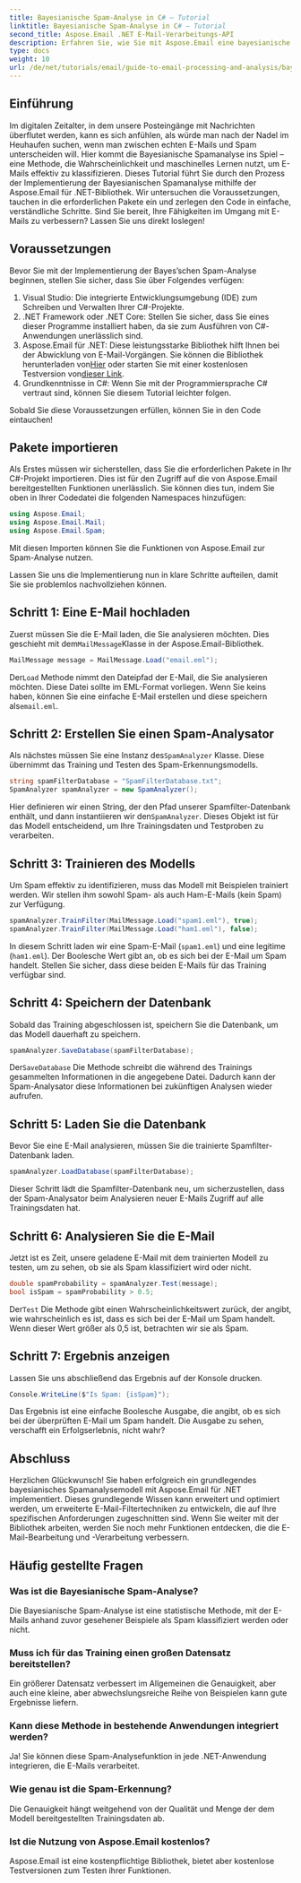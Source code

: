 ```yaml
---
title: Bayesianische Spam-Analyse in C# – Tutorial
linktitle: Bayesianische Spam-Analyse in C# – Tutorial
second_title: Aspose.Email .NET E-Mail-Verarbeitungs-API
description: Erfahren Sie, wie Sie mit Aspose.Email eine bayesianische Spam-Analyse in C# implementieren. Schritt-für-Schritt-Anleitung mit Code-Einblicken für eine effektive E-Mail-Filterung.
type: docs
weight: 10
url: /de/net/tutorials/email/guide-to-email-processing-and-analysis/bayesian-spam-analysis-in-csharp/
---
```

## Einführung

Im digitalen Zeitalter, in dem unsere Posteingänge mit Nachrichten überflutet werden, kann es sich anfühlen, als würde man nach der Nadel im Heuhaufen suchen, wenn man zwischen echten E-Mails und Spam unterscheiden will. Hier kommt die Bayesianische Spamanalyse ins Spiel – eine Methode, die Wahrscheinlichkeit und maschinelles Lernen nutzt, um E-Mails effektiv zu klassifizieren. Dieses Tutorial führt Sie durch den Prozess der Implementierung der Bayesianischen Spamanalyse mithilfe der Aspose.Email für .NET-Bibliothek. Wir untersuchen die Voraussetzungen, tauchen in die erforderlichen Pakete ein und zerlegen den Code in einfache, verständliche Schritte. Sind Sie bereit, Ihre Fähigkeiten im Umgang mit E-Mails zu verbessern? Lassen Sie uns direkt loslegen!

## Voraussetzungen

Bevor Sie mit der Implementierung der Bayes’schen Spam-Analyse beginnen, stellen Sie sicher, dass Sie über Folgendes verfügen:

1. Visual Studio: Die integrierte Entwicklungsumgebung (IDE) zum Schreiben und Verwalten Ihrer C#-Projekte.
2. .NET Framework oder .NET Core: Stellen Sie sicher, dass Sie eines dieser Programme installiert haben, da sie zum Ausführen von C#-Anwendungen unerlässlich sind.
3. Aspose.Email für .NET: Diese leistungsstarke Bibliothek hilft Ihnen bei der Abwicklung von E-Mail-Vorgängen. Sie können die Bibliothek herunterladen von[Hier](https://releases.aspose.com/email/net/) oder starten Sie mit einer kostenlosen Testversion von[dieser Link](https://releases.aspose.com/).
4. Grundkenntnisse in C#: Wenn Sie mit der Programmiersprache C# vertraut sind, können Sie diesem Tutorial leichter folgen.

Sobald Sie diese Voraussetzungen erfüllen, können Sie in den Code eintauchen!

## Pakete importieren

Als Erstes müssen wir sicherstellen, dass Sie die erforderlichen Pakete in Ihr C#-Projekt importieren. Dies ist für den Zugriff auf die von Aspose.Email bereitgestellten Funktionen unerlässlich. Sie können dies tun, indem Sie oben in Ihrer Codedatei die folgenden Namespaces hinzufügen:

```csharp
using Aspose.Email;
using Aspose.Email.Mail;
using Aspose.Email.Spam;
```

Mit diesen Importen können Sie die Funktionen von Aspose.Email zur Spam-Analyse nutzen.

Lassen Sie uns die Implementierung nun in klare Schritte aufteilen, damit Sie sie problemlos nachvollziehen können.

## Schritt 1: Eine E-Mail hochladen

 Zuerst müssen Sie die E-Mail laden, die Sie analysieren möchten. Dies geschieht mit dem`MailMessage`Klasse in der Aspose.Email-Bibliothek. 

```csharp
MailMessage message = MailMessage.Load("email.eml");
```

 Der`Load` Methode nimmt den Dateipfad der E-Mail, die Sie analysieren möchten. Diese Datei sollte im EML-Format vorliegen. Wenn Sie keins haben, können Sie eine einfache E-Mail erstellen und diese speichern als`email.eml`.

## Schritt 2: Erstellen Sie einen Spam-Analysator

 Als nächstes müssen Sie eine Instanz des`SpamAnalyzer` Klasse. Diese übernimmt das Training und Testen des Spam-Erkennungsmodells.

```csharp
string spamFilterDatabase = "SpamFilterDatabase.txt";
SpamAnalyzer spamAnalyzer = new SpamAnalyzer();
```

 Hier definieren wir einen String, der den Pfad unserer Spamfilter-Datenbank enthält, und dann instantiieren wir den`SpamAnalyzer`. Dieses Objekt ist für das Modell entscheidend, um Ihre Trainingsdaten und Testproben zu verarbeiten.

## Schritt 3: Trainieren des Modells

Um Spam effektiv zu identifizieren, muss das Modell mit Beispielen trainiert werden. Wir stellen ihm sowohl Spam- als auch Ham-E-Mails (kein Spam) zur Verfügung.

```csharp
spamAnalyzer.TrainFilter(MailMessage.Load("spam1.eml"), true);
spamAnalyzer.TrainFilter(MailMessage.Load("ham1.eml"), false);
```

In diesem Schritt laden wir eine Spam-E-Mail (`spam1.eml`) und eine legitime (`ham1.eml`). Der Boolesche Wert gibt an, ob es sich bei der E-Mail um Spam handelt. Stellen Sie sicher, dass diese beiden E-Mails für das Training verfügbar sind.

## Schritt 4: Speichern der Datenbank

Sobald das Training abgeschlossen ist, speichern Sie die Datenbank, um das Modell dauerhaft zu speichern.

```csharp
spamAnalyzer.SaveDatabase(spamFilterDatabase);
```

 Der`SaveDatabase` Die Methode schreibt die während des Trainings gesammelten Informationen in die angegebene Datei. Dadurch kann der Spam-Analysator diese Informationen bei zukünftigen Analysen wieder aufrufen.

## Schritt 5: Laden Sie die Datenbank

Bevor Sie eine E-Mail analysieren, müssen Sie die trainierte Spamfilter-Datenbank laden.

```csharp
spamAnalyzer.LoadDatabase(spamFilterDatabase);
```

Dieser Schritt lädt die Spamfilter-Datenbank neu, um sicherzustellen, dass der Spam-Analysator beim Analysieren neuer E-Mails Zugriff auf alle Trainingsdaten hat.

## Schritt 6: Analysieren Sie die E-Mail

Jetzt ist es Zeit, unsere geladene E-Mail mit dem trainierten Modell zu testen, um zu sehen, ob sie als Spam klassifiziert wird oder nicht. 

```csharp
double spamProbability = spamAnalyzer.Test(message);
bool isSpam = spamProbability > 0.5;
```

 Der`Test` Die Methode gibt einen Wahrscheinlichkeitswert zurück, der angibt, wie wahrscheinlich es ist, dass es sich bei der E-Mail um Spam handelt. Wenn dieser Wert größer als 0,5 ist, betrachten wir sie als Spam.

## Schritt 7: Ergebnis anzeigen

Lassen Sie uns abschließend das Ergebnis auf der Konsole drucken.

```csharp
Console.WriteLine($"Is Spam: {isSpam}");
```

Das Ergebnis ist eine einfache Boolesche Ausgabe, die angibt, ob es sich bei der überprüften E-Mail um Spam handelt. Die Ausgabe zu sehen, verschafft ein Erfolgserlebnis, nicht wahr?

## Abschluss

Herzlichen Glückwunsch! Sie haben erfolgreich ein grundlegendes bayesianisches Spamanalysemodell mit Aspose.Email für .NET implementiert. Dieses grundlegende Wissen kann erweitert und optimiert werden, um erweiterte E-Mail-Filtertechniken zu entwickeln, die auf Ihre spezifischen Anforderungen zugeschnitten sind. Wenn Sie weiter mit der Bibliothek arbeiten, werden Sie noch mehr Funktionen entdecken, die die E-Mail-Bearbeitung und -Verarbeitung verbessern.

## Häufig gestellte Fragen 

### Was ist die Bayesianische Spam-Analyse?
Die Bayesianische Spam-Analyse ist eine statistische Methode, mit der E-Mails anhand zuvor gesehener Beispiele als Spam klassifiziert werden oder nicht.

### Muss ich für das Training einen großen Datensatz bereitstellen?
Ein größerer Datensatz verbessert im Allgemeinen die Genauigkeit, aber auch eine kleine, aber abwechslungsreiche Reihe von Beispielen kann gute Ergebnisse liefern.

### Kann diese Methode in bestehende Anwendungen integriert werden?
Ja! Sie können diese Spam-Analysefunktion in jede .NET-Anwendung integrieren, die E-Mails verarbeitet.

### Wie genau ist die Spam-Erkennung?
Die Genauigkeit hängt weitgehend von der Qualität und Menge der dem Modell bereitgestellten Trainingsdaten ab.

### Ist die Nutzung von Aspose.Email kostenlos?
Aspose.Email ist eine kostenpflichtige Bibliothek, bietet aber kostenlose Testversionen zum Testen ihrer Funktionen.
